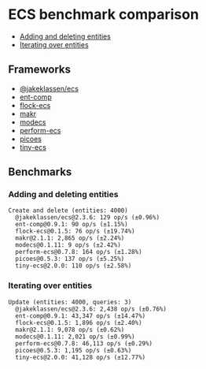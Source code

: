 # ECS benchmark comparison

- [Adding and deleting entities](#adding-and-deleting-entities)
- [Iterating over entities](#iterating-over-entities)

## Frameworks

- [@jakeklassen/ecs](https://github.com/jakeklassen/ecs)
- [ent-comp](https://github.com/andyhall/ent-comp)
- [flock-ecs](https://github.com/dannyfritz/flock-ecs)
- [makr](https://github.com/makrjs/makr)
- [modecs](https://github.com/NateTheGreatt/modecs)
- [perform-ecs](https://github.com/fireveined/perform-ecs)
- [picoes](https://github.com/ayebear/picoes)
- [tiny-ecs](https://github.com/bvalosek/tiny-ecs)

## Benchmarks

### Adding and deleting entities

```
Create and delete (entities: 4000)
  @jakeklassen/ecs@2.3.6: 129 op/s (±0.96%)
  ent-comp@0.9.1: 90 op/s (±1.15%)
  flock-ecs@0.1.5: 76 op/s (±19.74%)
  makr@2.1.1: 2,865 op/s (±2.24%)
  modecs@0.1.11: 9 op/s (±2.42%)
  perform-ecs@0.7.8: 164 op/s (±1.28%)
  picoes@0.5.3: 137 op/s (±5.25%)
  tiny-ecs@2.0.0: 110 op/s (±2.58%)
```

### Iterating over entities

```
Update (entities: 4000, queries: 3)
  @jakeklassen/ecs@2.3.6: 2,438 op/s (±0.76%)
  ent-comp@0.9.1: 43,347 op/s (±14.47%)
  flock-ecs@0.1.5: 1,896 op/s (±2.40%)
  makr@2.1.1: 9,078 op/s (±0.62%)
  modecs@0.1.11: 2,021 op/s (±0.99%)
  perform-ecs@0.7.8: 46,113 op/s (±0.29%)
  picoes@0.5.3: 1,195 op/s (±0.63%)
  tiny-ecs@2.0.0: 41,128 op/s (±12.77%)
```
